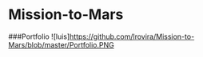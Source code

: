 # Mission-to-Mars

###Portfolio
![luis]https://github.com/lrovira/Mission-to-Mars/blob/master/Portfolio.PNG
